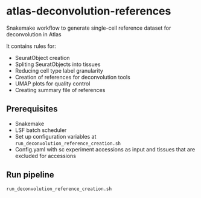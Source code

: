 # atlas-deconvolution-references
Snakemake workflow to generate single-cell reference dataset for deconvolution in Atlas

It contains rules for:
- SeuratObject creation
- Spliting SeuratObjects into tissues
- Reducing cell type label granularity
- Creation of references for deconvolution tools
- UMAP plots for quality control
- Creating summary file of references 

## Prerequisites

 * Snakemake
 * LSF batch scheduler
 * Set up configuration variables at `run_deconvolution_reference_creation.sh`
 * Config.yaml with sc experiment accessions as input and tissues that are excluded for accessions


## Run pipeline

```
run_deconvolution_reference_creation.sh
```
